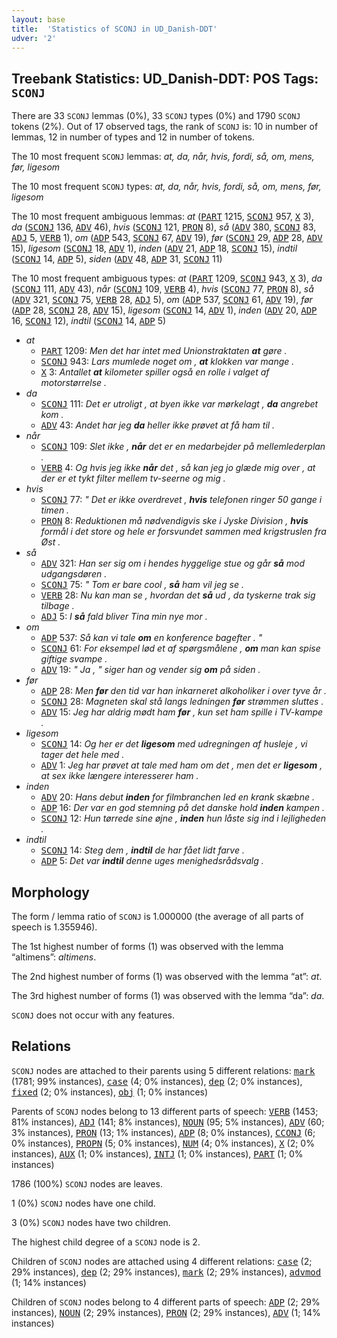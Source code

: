 ```yaml
---
layout: base
title:  'Statistics of SCONJ in UD_Danish-DDT'
udver: '2'
---
```


## Treebank Statistics: UD_Danish-DDT: POS Tags: `SCONJ`

There are 33 `SCONJ` lemmas (0%), 33 `SCONJ` types (0%) and 1790 `SCONJ` tokens (2%).
Out of 17 observed tags, the rank of `SCONJ` is: 10 in number of lemmas, 12 in number of types and 12 in number of tokens.

The 10 most frequent `SCONJ` lemmas: <em>at, da, når, hvis, fordi, så, om, mens, før, ligesom</em>

The 10 most frequent `SCONJ` types:  <em>at, da, når, hvis, fordi, så, om, mens, før, ligesom</em>

The 10 most frequent ambiguous lemmas: <em>at</em> (<tt><a href="da_ddt-pos-PART.html">PART</a></tt> 1215, <tt><a href="da_ddt-pos-SCONJ.html">SCONJ</a></tt> 957, <tt><a href="da_ddt-pos-X.html">X</a></tt> 3), <em>da</em> (<tt><a href="da_ddt-pos-SCONJ.html">SCONJ</a></tt> 136, <tt><a href="da_ddt-pos-ADV.html">ADV</a></tt> 46), <em>hvis</em> (<tt><a href="da_ddt-pos-SCONJ.html">SCONJ</a></tt> 121, <tt><a href="da_ddt-pos-PRON.html">PRON</a></tt> 8), <em>så</em> (<tt><a href="da_ddt-pos-ADV.html">ADV</a></tt> 380, <tt><a href="da_ddt-pos-SCONJ.html">SCONJ</a></tt> 83, <tt><a href="da_ddt-pos-ADJ.html">ADJ</a></tt> 5, <tt><a href="da_ddt-pos-VERB.html">VERB</a></tt> 1), <em>om</em> (<tt><a href="da_ddt-pos-ADP.html">ADP</a></tt> 543, <tt><a href="da_ddt-pos-SCONJ.html">SCONJ</a></tt> 67, <tt><a href="da_ddt-pos-ADV.html">ADV</a></tt> 19), <em>før</em> (<tt><a href="da_ddt-pos-SCONJ.html">SCONJ</a></tt> 29, <tt><a href="da_ddt-pos-ADP.html">ADP</a></tt> 28, <tt><a href="da_ddt-pos-ADV.html">ADV</a></tt> 15), <em>ligesom</em> (<tt><a href="da_ddt-pos-SCONJ.html">SCONJ</a></tt> 18, <tt><a href="da_ddt-pos-ADV.html">ADV</a></tt> 1), <em>inden</em> (<tt><a href="da_ddt-pos-ADV.html">ADV</a></tt> 21, <tt><a href="da_ddt-pos-ADP.html">ADP</a></tt> 18, <tt><a href="da_ddt-pos-SCONJ.html">SCONJ</a></tt> 15), <em>indtil</em> (<tt><a href="da_ddt-pos-SCONJ.html">SCONJ</a></tt> 14, <tt><a href="da_ddt-pos-ADP.html">ADP</a></tt> 5), <em>siden</em> (<tt><a href="da_ddt-pos-ADV.html">ADV</a></tt> 48, <tt><a href="da_ddt-pos-ADP.html">ADP</a></tt> 31, <tt><a href="da_ddt-pos-SCONJ.html">SCONJ</a></tt> 11)

The 10 most frequent ambiguous types:  <em>at</em> (<tt><a href="da_ddt-pos-PART.html">PART</a></tt> 1209, <tt><a href="da_ddt-pos-SCONJ.html">SCONJ</a></tt> 943, <tt><a href="da_ddt-pos-X.html">X</a></tt> 3), <em>da</em> (<tt><a href="da_ddt-pos-SCONJ.html">SCONJ</a></tt> 111, <tt><a href="da_ddt-pos-ADV.html">ADV</a></tt> 43), <em>når</em> (<tt><a href="da_ddt-pos-SCONJ.html">SCONJ</a></tt> 109, <tt><a href="da_ddt-pos-VERB.html">VERB</a></tt> 4), <em>hvis</em> (<tt><a href="da_ddt-pos-SCONJ.html">SCONJ</a></tt> 77, <tt><a href="da_ddt-pos-PRON.html">PRON</a></tt> 8), <em>så</em> (<tt><a href="da_ddt-pos-ADV.html">ADV</a></tt> 321, <tt><a href="da_ddt-pos-SCONJ.html">SCONJ</a></tt> 75, <tt><a href="da_ddt-pos-VERB.html">VERB</a></tt> 28, <tt><a href="da_ddt-pos-ADJ.html">ADJ</a></tt> 5), <em>om</em> (<tt><a href="da_ddt-pos-ADP.html">ADP</a></tt> 537, <tt><a href="da_ddt-pos-SCONJ.html">SCONJ</a></tt> 61, <tt><a href="da_ddt-pos-ADV.html">ADV</a></tt> 19), <em>før</em> (<tt><a href="da_ddt-pos-ADP.html">ADP</a></tt> 28, <tt><a href="da_ddt-pos-SCONJ.html">SCONJ</a></tt> 28, <tt><a href="da_ddt-pos-ADV.html">ADV</a></tt> 15), <em>ligesom</em> (<tt><a href="da_ddt-pos-SCONJ.html">SCONJ</a></tt> 14, <tt><a href="da_ddt-pos-ADV.html">ADV</a></tt> 1), <em>inden</em> (<tt><a href="da_ddt-pos-ADV.html">ADV</a></tt> 20, <tt><a href="da_ddt-pos-ADP.html">ADP</a></tt> 16, <tt><a href="da_ddt-pos-SCONJ.html">SCONJ</a></tt> 12), <em>indtil</em> (<tt><a href="da_ddt-pos-SCONJ.html">SCONJ</a></tt> 14, <tt><a href="da_ddt-pos-ADP.html">ADP</a></tt> 5)


* <em>at</em>
  * <tt><a href="da_ddt-pos-PART.html">PART</a></tt> 1209: <em>Men det har intet med Unionstraktaten <b>at</b> gøre .</em>
  * <tt><a href="da_ddt-pos-SCONJ.html">SCONJ</a></tt> 943: <em>Lars mumlede noget om , <b>at</b> klokken var mange .</em>
  * <tt><a href="da_ddt-pos-X.html">X</a></tt> 3: <em>Antallet <b>at</b> kilometer spiller også en rolle i valget af motorstørrelse .</em>
* <em>da</em>
  * <tt><a href="da_ddt-pos-SCONJ.html">SCONJ</a></tt> 111: <em>Det er utroligt , at byen ikke var mørkelagt , <b>da</b> angrebet kom .</em>
  * <tt><a href="da_ddt-pos-ADV.html">ADV</a></tt> 43: <em>Andet har jeg <b>da</b> heller ikke prøvet at få ham til .</em>
* <em>når</em>
  * <tt><a href="da_ddt-pos-SCONJ.html">SCONJ</a></tt> 109: <em>Slet ikke , <b>når</b> det er en medarbejder på mellemlederplan .</em>
  * <tt><a href="da_ddt-pos-VERB.html">VERB</a></tt> 4: <em>Og hvis jeg ikke <b>når</b> det , så kan jeg jo glæde mig over , at der er et tykt filter mellem tv-seerne og mig .</em>
* <em>hvis</em>
  * <tt><a href="da_ddt-pos-SCONJ.html">SCONJ</a></tt> 77: <em>" Det er ikke overdrevet , <b>hvis</b> telefonen ringer 50 gange i timen .</em>
  * <tt><a href="da_ddt-pos-PRON.html">PRON</a></tt> 8: <em>Reduktionen må nødvendigvis ske i Jyske Division , <b>hvis</b> formål i det store og hele er forsvundet sammen med krigstruslen fra Øst .</em>
* <em>så</em>
  * <tt><a href="da_ddt-pos-ADV.html">ADV</a></tt> 321: <em>Han ser sig om i hendes hyggelige stue og går <b>så</b> mod udgangsdøren .</em>
  * <tt><a href="da_ddt-pos-SCONJ.html">SCONJ</a></tt> 75: <em>" Tom er bare cool , <b>så</b> ham vil jeg se .</em>
  * <tt><a href="da_ddt-pos-VERB.html">VERB</a></tt> 28: <em>Nu kan man se , hvordan det <b>så</b> ud , da tyskerne trak sig tilbage .</em>
  * <tt><a href="da_ddt-pos-ADJ.html">ADJ</a></tt> 5: <em>I <b>så</b> fald bliver Tina min nye mor .</em>
* <em>om</em>
  * <tt><a href="da_ddt-pos-ADP.html">ADP</a></tt> 537: <em>Så kan vi tale <b>om</b> en konference bagefter . "</em>
  * <tt><a href="da_ddt-pos-SCONJ.html">SCONJ</a></tt> 61: <em>For eksempel lød et af spørgsmålene , <b>om</b> man kan spise giftige svampe .</em>
  * <tt><a href="da_ddt-pos-ADV.html">ADV</a></tt> 19: <em>" Ja , " siger han og vender sig <b>om</b> på siden .</em>
* <em>før</em>
  * <tt><a href="da_ddt-pos-ADP.html">ADP</a></tt> 28: <em>Men <b>før</b> den tid var han inkarneret alkoholiker i over tyve år .</em>
  * <tt><a href="da_ddt-pos-SCONJ.html">SCONJ</a></tt> 28: <em>Magneten skal stå langs ledningen <b>før</b> strømmen sluttes .</em>
  * <tt><a href="da_ddt-pos-ADV.html">ADV</a></tt> 15: <em>Jeg har aldrig mødt ham <b>før</b> , kun set ham spille i TV-kampe .</em>
* <em>ligesom</em>
  * <tt><a href="da_ddt-pos-SCONJ.html">SCONJ</a></tt> 14: <em>Og her er det <b>ligesom</b> med udregningen af husleje , vi tager det hele med .</em>
  * <tt><a href="da_ddt-pos-ADV.html">ADV</a></tt> 1: <em>Jeg har prøvet at tale med ham om det , men det er <b>ligesom</b> , at sex ikke længere interesserer ham .</em>
* <em>inden</em>
  * <tt><a href="da_ddt-pos-ADV.html">ADV</a></tt> 20: <em>Hans debut <b>inden</b> for filmbranchen led en krank skæbne .</em>
  * <tt><a href="da_ddt-pos-ADP.html">ADP</a></tt> 16: <em>Der var en god stemning på det danske hold <b>inden</b> kampen .</em>
  * <tt><a href="da_ddt-pos-SCONJ.html">SCONJ</a></tt> 12: <em>Hun tørrede sine øjne , <b>inden</b> hun låste sig ind i lejligheden .</em>
* <em>indtil</em>
  * <tt><a href="da_ddt-pos-SCONJ.html">SCONJ</a></tt> 14: <em>Steg dem , <b>indtil</b> de har fået lidt farve .</em>
  * <tt><a href="da_ddt-pos-ADP.html">ADP</a></tt> 5: <em>Det var <b>indtil</b> denne uges menighedsrådsvalg .</em>

## Morphology

The form / lemma ratio of `SCONJ` is 1.000000 (the average of all parts of speech is 1.355946).

The 1st highest number of forms (1) was observed with the lemma “altimens”: <em>altimens</em>.

The 2nd highest number of forms (1) was observed with the lemma “at”: <em>at</em>.

The 3rd highest number of forms (1) was observed with the lemma “da”: <em>da</em>.

`SCONJ` does not occur with any features.


## Relations

`SCONJ` nodes are attached to their parents using 5 different relations: <tt><a href="da_ddt-dep-mark.html">mark</a></tt> (1781; 99% instances), <tt><a href="da_ddt-dep-case.html">case</a></tt> (4; 0% instances), <tt><a href="da_ddt-dep-dep.html">dep</a></tt> (2; 0% instances), <tt><a href="da_ddt-dep-fixed.html">fixed</a></tt> (2; 0% instances), <tt><a href="da_ddt-dep-obj.html">obj</a></tt> (1; 0% instances)

Parents of `SCONJ` nodes belong to 13 different parts of speech: <tt><a href="da_ddt-pos-VERB.html">VERB</a></tt> (1453; 81% instances), <tt><a href="da_ddt-pos-ADJ.html">ADJ</a></tt> (141; 8% instances), <tt><a href="da_ddt-pos-NOUN.html">NOUN</a></tt> (95; 5% instances), <tt><a href="da_ddt-pos-ADV.html">ADV</a></tt> (60; 3% instances), <tt><a href="da_ddt-pos-PRON.html">PRON</a></tt> (13; 1% instances), <tt><a href="da_ddt-pos-ADP.html">ADP</a></tt> (8; 0% instances), <tt><a href="da_ddt-pos-CCONJ.html">CCONJ</a></tt> (6; 0% instances), <tt><a href="da_ddt-pos-PROPN.html">PROPN</a></tt> (5; 0% instances), <tt><a href="da_ddt-pos-NUM.html">NUM</a></tt> (4; 0% instances), <tt><a href="da_ddt-pos-X.html">X</a></tt> (2; 0% instances), <tt><a href="da_ddt-pos-AUX.html">AUX</a></tt> (1; 0% instances), <tt><a href="da_ddt-pos-INTJ.html">INTJ</a></tt> (1; 0% instances), <tt><a href="da_ddt-pos-PART.html">PART</a></tt> (1; 0% instances)

1786 (100%) `SCONJ` nodes are leaves.

1 (0%) `SCONJ` nodes have one child.

3 (0%) `SCONJ` nodes have two children.

The highest child degree of a `SCONJ` node is 2.

Children of `SCONJ` nodes are attached using 4 different relations: <tt><a href="da_ddt-dep-case.html">case</a></tt> (2; 29% instances), <tt><a href="da_ddt-dep-dep.html">dep</a></tt> (2; 29% instances), <tt><a href="da_ddt-dep-mark.html">mark</a></tt> (2; 29% instances), <tt><a href="da_ddt-dep-advmod.html">advmod</a></tt> (1; 14% instances)

Children of `SCONJ` nodes belong to 4 different parts of speech: <tt><a href="da_ddt-pos-ADP.html">ADP</a></tt> (2; 29% instances), <tt><a href="da_ddt-pos-NOUN.html">NOUN</a></tt> (2; 29% instances), <tt><a href="da_ddt-pos-PRON.html">PRON</a></tt> (2; 29% instances), <tt><a href="da_ddt-pos-ADV.html">ADV</a></tt> (1; 14% instances)

